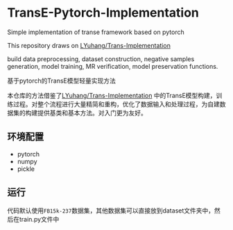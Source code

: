 # TransE-Pytorch-Implementation
Simple implementation of transe framework based on pytorch

This repository draws on [LYuhang/Trans-Implementation](https://github.com/LYuhang/Trans-Implementation)

build data preprocessing, dataset construction, negative samples generation, model training, MR verification, model preservation functions.

基于pytorch的TransE模型轻量实现方法

本仓库的方法借鉴了[LYuhang/Trans-Implementation](https://github.com/LYuhang/Trans-Implementation) 中的TransE模型构建，训练过程。对整个流程进行大量精简和重构，优化了数据输入和处理过程，为自建数据集的构建提供基类和基本方法。对入门更为友好。

## 环境配置

- pytorch
- numpy
- pickle

## 运行

代码默认使用`FB15k-237`数据集，其他数据集可以直接放到dataset文件夹中，然后在train.py文件中

